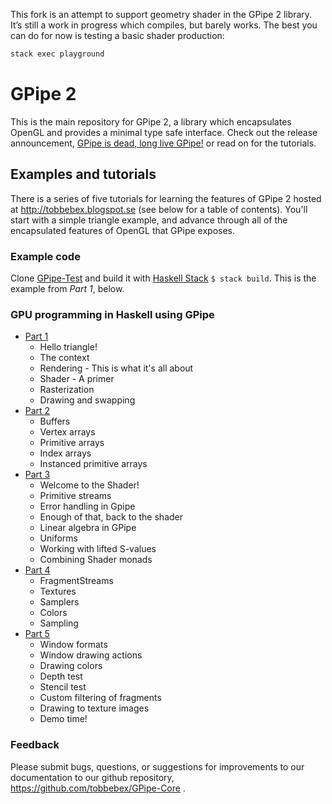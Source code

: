 This fork is an attempt to support geometry shader in the GPipe 2 library.
It’s still a work in progress which compiles, but barely works.
The best you can do for now is testing a basic shader production:

``` bash
stack exec playground
```

# GPipe 2

This is the main repository for GPipe 2, a library which encapsulates OpenGL
and provides a minimal type safe interface.
Check out the release announcement, [GPipe is dead, long live GPipe!](http://tobbebex.blogspot.se/2015/09/gpipe-is-dead-long-live-gpipe.html)
or read on for the tutorials.

## Examples and tutorials

There is a series of five tutorials for learning the features of GPipe 2
hosted at <http://tobbebex.blogspot.se> (see below for a table of contents).
You'll start with a simple triangle example,
and advance through all of the encapsulated features of OpenGL that GPipe exposes.

### Example code

Clone [GPipe-Test](https://github.com/plredmond/GPipe-Test)
and build it with [Haskell Stack](https://github.com/commercialhaskell/stack) `$ stack build`.
This is the example from *Part 1*, below.

### GPU programming in Haskell using GPipe

* [Part 1](http://tobbebex.blogspot.se/2015/09/gpu-programming-in-haskell-using-gpipe.html)
    * Hello triangle!
    * The context
    * Rendering - This is what it's all about
    * Shader - A primer
    * Rasterization
    * Drawing and swapping
* [Part 2](http://tobbebex.blogspot.se/2015/09/gpu-programming-in-haskell-using-gpipe_11.html)
    * Buffers
    * Vertex arrays
    * Primitive arrays
    * Index arrays
    * Instanced primitive arrays
* [Part 3](http://tobbebex.blogspot.se/2015/10/gpu-programming-in-haskell-using-gpipe.html)
    * Welcome to the Shader!
    * Primitive streams
    * Error handling in Gpipe
    * Enough of that, back to the shader
    * Linear algebra in GPipe
    * Uniforms
    * Working with lifted S-values
    * Combining Shader monads
* [Part 4](http://tobbebex.blogspot.se/2015/10/gpu-programming-in-haskell-using-gpipe_21.html)
    * FragmentStreams
    * Textures
    * Samplers
    * Colors
    * Sampling
* [Part 5](http://tobbebex.blogspot.se/2015/11/gpu-programming-in-haskell-using-gpipe.html)
    * Window formats
    * Window drawing actions
    * Drawing colors
    * Depth test
    * Stencil test
    * Custom filtering of fragments
    * Drawing to texture images
    * Demo time!

### Feedback

Please submit bugs, questions, or suggestions for improvements to our documentation
to our github repository, https://github.com/tobbebex/GPipe-Core .
